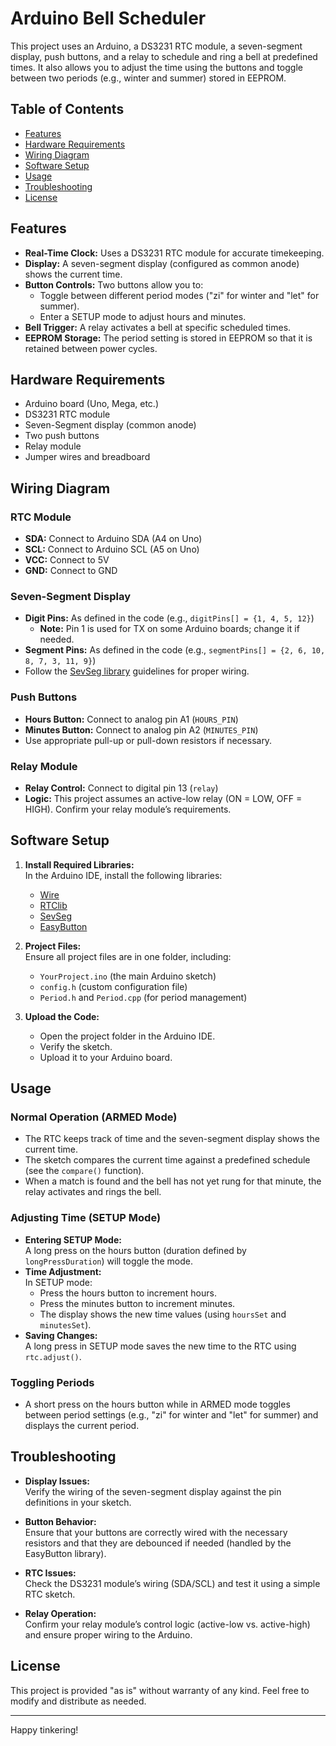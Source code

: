 # Arduino Bell Scheduler

This project uses an Arduino, a DS3231 RTC module, a seven-segment display, push buttons, and a relay to schedule and ring a bell at predefined times. It also allows you to adjust the time using the buttons and toggle between two periods (e.g., winter and summer) stored in EEPROM.

## Table of Contents

- [Features](#features)
- [Hardware Requirements](#hardware-requirements)
- [Wiring Diagram](#wiring-diagram)
- [Software Setup](#software-setup)
- [Usage](#usage)
- [Troubleshooting](#troubleshooting)
- [License](#license)

## Features

- **Real-Time Clock:** Uses a DS3231 RTC module for accurate timekeeping.
- **Display:** A seven-segment display (configured as common anode) shows the current time.
- **Button Controls:** Two buttons allow you to:
  - Toggle between different period modes ("zi" for winter and "let" for summer).
  - Enter a SETUP mode to adjust hours and minutes.
- **Bell Trigger:** A relay activates a bell at specific scheduled times.
- **EEPROM Storage:** The period setting is stored in EEPROM so that it is retained between power cycles.

## Hardware Requirements

- Arduino board (Uno, Mega, etc.)
- DS3231 RTC module
- Seven-Segment display (common anode)
- Two push buttons
- Relay module
- Jumper wires and breadboard

## Wiring Diagram

### RTC Module
- **SDA:** Connect to Arduino SDA (A4 on Uno)
- **SCL:** Connect to Arduino SCL (A5 on Uno)
- **VCC:** Connect to 5V
- **GND:** Connect to GND

### Seven-Segment Display
- **Digit Pins:** As defined in the code (e.g., `digitPins[] = {1, 4, 5, 12}`)
  - **Note:** Pin 1 is used for TX on some Arduino boards; change it if needed.
- **Segment Pins:** As defined in the code (e.g., `segmentPins[] = {2, 6, 10, 8, 7, 3, 11, 9}`)
- Follow the [SevSeg library](https://github.com/sparkfun/SevSeg) guidelines for proper wiring.

### Push Buttons
- **Hours Button:** Connect to analog pin A1 (`HOURS_PIN`)
- **Minutes Button:** Connect to analog pin A2 (`MINUTES_PIN`)
- Use appropriate pull-up or pull-down resistors if necessary.

### Relay Module
- **Relay Control:** Connect to digital pin 13 (`relay`)
- **Logic:** This project assumes an active-low relay (ON = LOW, OFF = HIGH). Confirm your relay module’s requirements.

## Software Setup

1. **Install Required Libraries:**  
   In the Arduino IDE, install the following libraries:
   - [Wire](https://www.arduino.cc/en/Reference/Wire)
   - [RTClib](https://github.com/adafruit/RTClib)
   - [SevSeg](https://github.com/sparkfun/SevSeg)
   - [EasyButton](https://github.com/marcoschwartz/EasyButton)

2. **Project Files:**  
   Ensure all project files are in one folder, including:
   - `YourProject.ino` (the main Arduino sketch)
   - `config.h` (custom configuration file)
   - `Period.h` and `Period.cpp` (for period management)

3. **Upload the Code:**  
   - Open the project folder in the Arduino IDE.
   - Verify the sketch.
   - Upload it to your Arduino board.

## Usage

### Normal Operation (ARMED Mode)
- The RTC keeps track of time and the seven-segment display shows the current time.
- The sketch compares the current time against a predefined schedule (see the `compare()` function).
- When a match is found and the bell has not yet rung for that minute, the relay activates and rings the bell.

### Adjusting Time (SETUP Mode)
- **Entering SETUP Mode:**  
  A long press on the hours button (duration defined by `longPressDuration`) will toggle the mode.
- **Time Adjustment:**  
  In SETUP mode:
  - Press the hours button to increment hours.
  - Press the minutes button to increment minutes.
  - The display shows the new time values (using `hoursSet` and `minutesSet`).
- **Saving Changes:**  
  A long press in SETUP mode saves the new time to the RTC using `rtc.adjust()`.

### Toggling Periods
- A short press on the hours button while in ARMED mode toggles between period settings (e.g., "zi" for winter and "let" for summer) and displays the current period.

## Troubleshooting

- **Display Issues:**  
  Verify the wiring of the seven-segment display against the pin definitions in your sketch.

- **Button Behavior:**  
  Ensure that your buttons are correctly wired with the necessary resistors and that they are debounced if needed (handled by the EasyButton library).

- **RTC Issues:**  
  Check the DS3231 module’s wiring (SDA/SCL) and test it using a simple RTC sketch.

- **Relay Operation:**  
  Confirm your relay module’s control logic (active-low vs. active-high) and ensure proper wiring to the Arduino.

## License

This project is provided "as is" without warranty of any kind. Feel free to modify and distribute as needed.

---

Happy tinkering!
